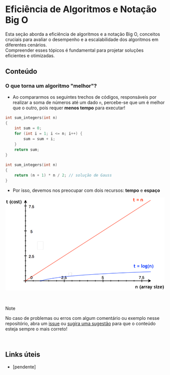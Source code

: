 # Eficiência de Algoritmos e Notação Big O

Esta seção aborda a eficiência de algoritmos e a notação Big O, conceitos cruciais para avaliar o desempenho e a escalabilidade dos algoritmos em diferentes cenários. <br />
Compreender esses tópicos é fundamental para projetar soluções eficientes e otimizadas.

## Conteúdo

### O que torna um algoritmo "melhor"?

-   Ao compararmos os seguintes trechos de códigos, responsáveis por realizar a soma de números até um dado `n`, percebe-se que um é melhor que o outro, pois requer **menos tempo** para executar!

```c
int sum_integers(int n)
{
    int sum = 0;
    for (int i = 1; i <= n; i++) {
        sum = sum + i;
    }
    return sum;
}
```

```c
int sum_integers(int n)
{
    return (n + 1) * n / 2; // solução de Gauss
}
```

-   Por isso, devemos nos preocupar com dois recursos: **tempo** e **espaço**

![Eficiência da busca linear contra a busca binária](assets/linear_vs_binary.png)

<br />

> [!NOTE]
> No caso de problemas ou erros com algum comentário ou exemplo nesse repositório, abra um [issue](https://github.com/theduardomaciel/cc-ed/issues/new) ou [sugira uma sugestão](https://github.com/theduardomaciel/cc-ed/fork) para que o conteúdo esteja sempre o mais correto!

<br />

## Links úteis

-   [pendente]
